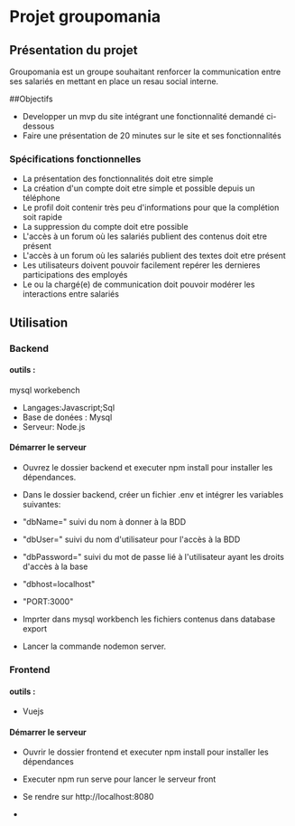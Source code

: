 # Projet groupomania

## Présentation du projet

Groupomania est un groupe souhaitant renforcer la communication entre ses salariés en mettant en place un resau social interne.

##Objectifs

* Developper un mvp du site intégrant une fonctionnalité demandé ci-dessous
* Faire une présentation de 20 minutes sur le site et ses fonctionnalités

### Spécifications fonctionnelles

* La présentation des fonctionnalités doit etre simple
* La création d'un compte doit etre simple et possible depuis un téléphone 
* Le profil doit contenir très peu d'informations pour que la complétion soit rapide 
* La suppression du compte doit etre possible 
* L'accès à un forum où les salariés publient des contenus doit etre présent
* L'accès à un forum où les salariés publient des textes doit etre présent
* Les utilisateurs doivent pouvoir facilement repérer les dernieres participations des employés
* Le ou la chargé(e) de communication  doit pouvoir modérer les interactions entre salariés

## Utilisation

### Backend

#### outils :
mysql workebench
* Langages:Javascript;Sql
* Base de donées : Mysql
* Serveur: Node.js

#### Démarrer le serveur 

* Ouvrez le dossier backend et executer npm install pour installer les dépendances.
* Dans le dossier backend, créer un fichier .env et intégrer les variables suivantes:
* "dbName=" suivi du nom à donner à la BDD
* "dbUser=" suivi du nom d'utilisateur pour l'accès à la BDD
* "dbPassword=" suivi du mot de passe lié à l'utilisateur ayant les droits d'accès à la base
* "dbhost=localhost"
* "PORT:3000"

* Imprter dans mysql workbench les fichiers contenus dans database export
* Lancer la commande nodemon server.

### Frontend

#### outils :

* Vuejs


#### Démarrer le serveur

* Ouvrir le dossier frontend  et executer npm install pour installer les dépendances 
* Executer npm run serve pour lancer le serveur front
* Se rendre sur http://localhost:8080


* 
